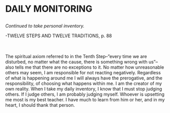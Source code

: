 # <p class='center'>DAILY MONITORING</p>

<em>Continued to take personal inventory.</em>
<br/>
<p class='right'>-TWELVE STEPS AND TWELVE TRADITIONS, p. 88</p>

<br><br>
The spiritual axiom referred to in the Tenth Step–”every time we are disturbed, no matter what the cause, there is something wrong with us”–also tells me that there are no exceptions to it. No matter how unreasonable others may seem, I am responsible for not reacting negatively. Regardless of what is happening around me I will always have the prerogative, and the responsibility, of choosing what happens within me. I am the creator of my own reality. When I take my daily inventory, I know that I must stop judging others. If I judge others, I am probably judging myself. Whoever is upsetting me most is my best teacher. I have much to learn from him or her, and in my heart, I should thank that person.


